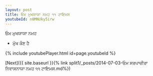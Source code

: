 ```yaml
---
layout: post
title: ਓਮ ਮੁਖਯਾਯਾ ਨਮਹ ੧੧ ਟਾਇਮਸ
youtubeId: n0MNUky5irw
---
```

 
 
 ਓਮ ਮੁਖਯਾਯਾ ਨਮਹ  
 
 -  ਮੁੱਖ ਕੌਣ ਹੈ 
 
  
 
  
 
 
 
 
 
 


{% include youtubePlayer.html id=page.youtubeId %}
 
[Next]({{ site.baseurl }}{% link  split1/_posts/2014-07-03-ਓਮ ਸਰਪਾਚੀਰਾ ਨਿਵਾਸਨਾਯਾ ਨਮਹ ੧੧ ਟਾਇਮਸ.md%})
 
